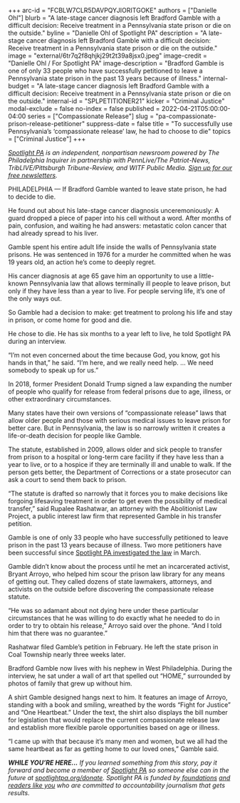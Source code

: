 +++
arc-id = "FCBLW7CLR5DAVPQYJIORITGOKE"
authors = ["Danielle Ohl"]
blurb = "A late-stage cancer diagnosis left Bradford Gamble with a difficult decision: Receive treatment in a Pennsylvania state prison or die on the outside."
byline = "Danielle Ohl of Spotlight PA"
description = "A late-stage cancer diagnosis left Bradford Gamble with a difficult decision: Receive treatment in a Pennsylvania state prison or die on the outside."
image = "external/6tr7q2f8qhjkj29t2t39a8jsx0.jpeg"
image-credit = "Danielle Ohl / For Spotlight PA"
image-description = "Bradford Gamble is one of only 33 people who have successfully petitioned to leave a Pennsylvania state prison in the past 13 years because of illness."
internal-budget = "A late-stage cancer diagnosis left Bradford Gamble with a difficult decision: Receive treatment in a Pennsylvania state prison or die on the outside."
internal-id = "SPLPETITIONER21"
kicker = "Criminal Justice"
modal-exclude = false
no-index = false
published = 2022-04-21T05:00:00-04:00
series = ["Compassionate Release"]
slug = "pa-compassionate-prison-release-petitioner"
suppress-date = false
title = "To successfully use Pennsylvania’s ‘compassionate release’ law, he had to choose to die"
topics = ["Criminal Justice"]
+++

<a href="https://www.spotlightpa.org/"><i>Spotlight PA</i></a><i> is an independent, nonpartisan newsroom powered by The Philadelphia Inquirer in partnership with PennLive/The Patriot-News, TribLIVE/Pittsburgh Tribune-Review, and WITF Public Media. </i><a href="https://www.spotlightpa.org/newsletters"><i>Sign up for our free newsletters</i></a><i>.</i>

PHILADELPHIA — If Bradford Gamble wanted to leave state prison, he had to decide to die.

He found out about his late-stage cancer diagnosis unceremoniously: A guard dropped a piece of paper into his cell without a word. After months of pain, confusion, and waiting he had answers: metastatic colon cancer that had already spread to his liver.

Gamble spent his entire adult life inside the walls of Pennsylvania state prisons. He was sentenced in 1976 for a murder he committed when he was 19 years old, an action he’s come to deeply regret.

<script src="https://www.spotlightpa.org/embed.js" async></script><div data-spl-embed-version="1" data-spl-src="https://www.spotlightpa.org/embeds/newsletter/"></div>

His cancer diagnosis at age 65 gave him an opportunity to use a little-known Pennsylvania law that allows terminally ill people to leave prison, but only if they have less than a year to live. For people serving life, it’s one of the only ways out.

So Gamble had a decision to make: get treatment to prolong his life and stay in prison, or come home for good and die.

He chose to die. He has six months to a year left to live, he told Spotlight PA during an interview.

“I’m not even concerned about the time because God, you know, got his hands in that,” he said. “I’m here, and we really need help. … We need somebody to speak up for us.”

In 2018, former President Donald Trump signed a law expanding the number of people who qualify for release from federal prisons due to age, illness, or other extraordinary circumstances.

Many states have their own versions of “compassionate release” laws that allow older people and those with serious medical issues to leave prison for better care. But in Pennsylvania, the law is so narrowly written it creates a life-or-death decision for people like Gamble.

The statute, established in 2009, allows older and sick people to transfer from prison to a hospital or long-term care facility if they have less than a year to live, or to a hospice if they are terminally ill and unable to walk. If the person gets better, the Department of Corrections or a state prosecutor can ask a court to send them back to prison.

“The statute is drafted so narrowly that it forces you to make decisions like forgoing lifesaving treatment in order to get even the possibility of medical transfer,” said Rupalee Rashatwar, an attorney with the Abolitionist Law Project, a public interest law firm that represented Gamble in his transfer petition.

<script src="https://www.spotlightpa.org/embed.js" async></script><div data-spl-embed-version="1" data-spl-src="https://www.spotlightpa.org/embeds/donate/"></div>

Gamble is one of only 33 people who have successfully petitioned to leave prison in the past 13 years because of illness. Two more petitioners have been successful since <a href="https://www.spotlightpa.org/news/2022/03/pa-prison-life-sentence-compassionate-release/">Spotlight PA investigated the law</a> in March.

Gamble didn’t know about the process until he met an incarcerated activist, Bryant Arroyo, who helped him scour the prison law library for any means of getting out. They called dozens of state lawmakers, attorneys, and activists on the outside before discovering the compassionate release statute.

“He was so adamant about not dying here under these particular circumstances that he was willing to do exactly what he needed to do in order to try to obtain his release,” Arroyo said over the phone. “And I told him that there was no guarantee.”

Rashatwar filed Gamble’s petition in February. He left the state prison in Coal Township nearly three weeks later.

Bradford Gamble now lives with his nephew in West Philadelphia. During the interview, he sat under a wall of art that spelled out “HOME,” surrounded by photos of family that grew up without him.

A shirt Gamble designed hangs next to him. It features an image of Arroyo, standing with a book and smiling, wreathed by the words “Fight for Justice” and “One Heartbeat.” Under the text, the shirt also displays the bill number for legislation that would replace the current compassionate release law and establish more flexible parole opportunities based on age or illness.

“I came up with that because it’s many men and women, but we all had the same heartbeat as far as getting home to our loved ones,” Gamble said.

<i><b>WHILE YOU’RE HERE...</b></i><i> If you learned something from this story, pay it forward and become a member of </i><a href="https://www.spotlightpa.org/"><i>Spotlight PA</i></a><i> so someone else can in the future at </i><a href="http://spotlightpa.org/donate"><i>spotlightpa.org/donate</i></a><i>. Spotlight PA is funded by</i><a href="https://www.spotlightpa.org/support"><i> foundations</i></a><i> </i><a href="https://www.spotlightpa.org/support"><i>and readers like you</i></a><i> who are committed to accountability journalism that gets results.</i>
